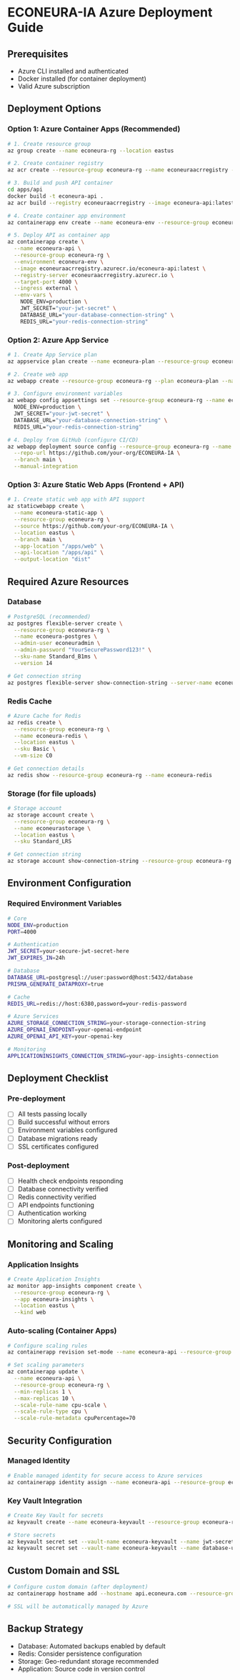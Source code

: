 # ECONEURA-IA Azure Deployment Guide

## Prerequisites
- Azure CLI installed and authenticated
- Docker installed (for container deployment)
- Valid Azure subscription

## Deployment Options

### Option 1: Azure Container Apps (Recommended)
```bash
# 1. Create resource group
az group create --name econeura-rg --location eastus

# 2. Create container registry
az acr create --resource-group econeura-rg --name econeuraacrregistry --sku Basic --admin-enabled true

# 3. Build and push API container
cd apps/api
docker build -t econeura-api .
az acr build --registry econeuraacrregistry --image econeura-api:latest .

# 4. Create container app environment
az containerapp env create --name econeura-env --resource-group econeura-rg --location eastus

# 5. Deploy API as container app
az containerapp create \
  --name econeura-api \
  --resource-group econeura-rg \
  --environment econeura-env \
  --image econeuraacrregistry.azurecr.io/econeura-api:latest \
  --registry-server econeuraacrregistry.azurecr.io \
  --target-port 4000 \
  --ingress external \
  --env-vars \
    NODE_ENV=production \
    JWT_SECRET="your-jwt-secret" \
    DATABASE_URL="your-database-connection-string" \
    REDIS_URL="your-redis-connection-string"
```

### Option 2: Azure App Service
```bash
# 1. Create App Service plan
az appservice plan create --name econeura-plan --resource-group econeura-rg --sku B1 --is-linux

# 2. Create web app
az webapp create --resource-group econeura-rg --plan econeura-plan --name econeura-api-app --runtime "NODE|18-lts"

# 3. Configure environment variables
az webapp config appsettings set --resource-group econeura-rg --name econeura-api-app --settings \
  NODE_ENV=production \
  JWT_SECRET="your-jwt-secret" \
  DATABASE_URL="your-database-connection-string" \
  REDIS_URL="your-redis-connection-string"

# 4. Deploy from GitHub (configure CI/CD)
az webapp deployment source config --resource-group econeura-rg --name econeura-api-app \
  --repo-url https://github.com/your-org/ECONEURA-IA \
  --branch main \
  --manual-integration
```

### Option 3: Azure Static Web Apps (Frontend + API)
```bash
# 1. Create static web app with API support
az staticwebapp create \
  --name econeura-static-app \
  --resource-group econeura-rg \
  --source https://github.com/your-org/ECONEURA-IA \
  --location eastus \
  --branch main \
  --app-location "/apps/web" \
  --api-location "/apps/api" \
  --output-location "dist"
```

## Required Azure Resources

### Database
```bash
# PostgreSQL (recommended)
az postgres flexible-server create \
  --resource-group econeura-rg \
  --name econeura-postgres \
  --admin-user econeuradmin \
  --admin-password "YourSecurePassword123!" \
  --sku-name Standard_B1ms \
  --version 14

# Get connection string
az postgres flexible-server show-connection-string --server-name econeura-postgres
```

### Redis Cache
```bash
# Azure Cache for Redis
az redis create \
  --resource-group econeura-rg \
  --name econeura-redis \
  --location eastus \
  --sku Basic \
  --vm-size C0

# Get connection details
az redis show --resource-group econeura-rg --name econeura-redis
```

### Storage (for file uploads)
```bash
# Storage account
az storage account create \
  --resource-group econeura-rg \
  --name econeurastorage \
  --location eastus \
  --sku Standard_LRS

# Get connection string
az storage account show-connection-string --resource-group econeura-rg --name econeurastorage
```

## Environment Configuration

### Required Environment Variables
```bash
# Core
NODE_ENV=production
PORT=4000

# Authentication
JWT_SECRET=your-secure-jwt-secret-here
JWT_EXPIRES_IN=24h

# Database
DATABASE_URL=postgresql://user:password@host:5432/database
PRISMA_GENERATE_DATAPROXY=true

# Cache
REDIS_URL=redis://host:6380,password=your-redis-password

# Azure Services
AZURE_STORAGE_CONNECTION_STRING=your-storage-connection-string
AZURE_OPENAI_ENDPOINT=your-openai-endpoint
AZURE_OPENAI_API_KEY=your-openai-key

# Monitoring
APPLICATIONINSIGHTS_CONNECTION_STRING=your-app-insights-connection
```

## Deployment Checklist

### Pre-deployment
- [ ] All tests passing locally
- [ ] Build successful without errors
- [ ] Environment variables configured
- [ ] Database migrations ready
- [ ] SSL certificates configured

### Post-deployment
- [ ] Health check endpoints responding
- [ ] Database connectivity verified
- [ ] Redis connectivity verified
- [ ] API endpoints functioning
- [ ] Authentication working
- [ ] Monitoring alerts configured

## Monitoring and Scaling

### Application Insights
```bash
# Create Application Insights
az monitor app-insights component create \
  --resource-group econeura-rg \
  --app econeura-insights \
  --location eastus \
  --kind web
```

### Auto-scaling (Container Apps)
```bash
# Configure scaling rules
az containerapp revision set-mode --name econeura-api --resource-group econeura-rg --mode multiple

# Set scaling parameters
az containerapp update \
  --name econeura-api \
  --resource-group econeura-rg \
  --min-replicas 1 \
  --max-replicas 10 \
  --scale-rule-name cpu-scale \
  --scale-rule-type cpu \
  --scale-rule-metadata cpuPercentage=70
```

## Security Configuration

### Managed Identity
```bash
# Enable managed identity for secure access to Azure services
az containerapp identity assign --name econeura-api --resource-group econeura-rg --system-assigned
```

### Key Vault Integration
```bash
# Create Key Vault for secrets
az keyvault create --name econeura-keyvault --resource-group econeura-rg --location eastus

# Store secrets
az keyvault secret set --vault-name econeura-keyvault --name jwt-secret --value "your-jwt-secret"
az keyvault secret set --vault-name econeura-keyvault --name database-url --value "your-database-url"
```

## Custom Domain and SSL
```bash
# Configure custom domain (after deployment)
az containerapp hostname add --hostname api.econeura.com --resource-group econeura-rg --name econeura-api

# SSL will be automatically managed by Azure
```

## Backup Strategy
- Database: Automated backups enabled by default
- Redis: Consider persistence configuration
- Storage: Geo-redundant storage recommended
- Application: Source code in version control